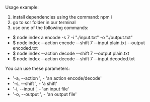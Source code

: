 Usage example:

1. install dependencies using the command: npm i
2. go to scr folder in our terminal
3. use one of the following commands:

  - $ node index a encode -s 7 -i "./input.txt" -o "./output.txt"
  - $ node index --action encode --shift 7 --input plain.txt --output encoded.txt
  - $ node index --action decode --shift 7  --output plain.txt
  - $ node index --action decode --shift 7 --input decoded.txt

  You can use these parameters:

  - '-a, --action <string>', - 'an action encode/decode'
  - '-s, --shift <number>', - 'a shift'
  - '-i, --input <string>', - 'an input file'
  - '-o, --output <string>', - 'an output file'